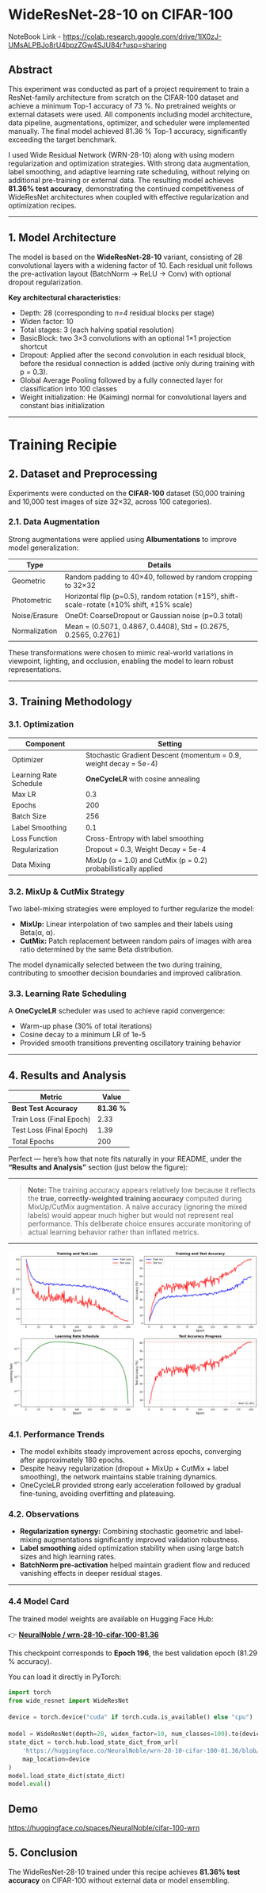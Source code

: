 # WideResNet-28-10 on CIFAR-100

NoteBook Link - https://colab.research.google.com/drive/1lX0zJ-UMsALPBJo8rU4bpzZGw4SJU84r?usp=sharing

## Abstract

This experiment was conducted as part of a project requirement to train a ResNet-family architecture from scratch on the CIFAR-100 dataset and achieve a minimum Top-1 accuracy of 73 %.
No pretrained weights or external datasets were used.
All components including model architecture, data pipeline, augmentations, optimizer, and scheduler were implemented manually.
The final model achieved 81.36 % Top-1 accuracy, significantly exceeding the target benchmark.

I used  Wide Residual Network (WRN-28-10) along with  using modern regularization and optimization strategies. With strong data augmentation, label smoothing, and adaptive learning rate scheduling, without relying on additional pre-training or external data. The resulting model achieves **81.36% test accuracy**, demonstrating the continued competitiveness of WideResNet architectures when coupled with effective regularization and optimization recipes.

---

## 1. Model Architecture

The model is based on the **WideResNet-28-10** variant, consisting of 28 convolutional layers with a widening factor of 10. Each residual unit follows the pre-activation layout (BatchNorm → ReLU → Conv) with optional dropout regularization.

**Key architectural characteristics:**

* Depth: 28 (corresponding to *n=4* residual blocks per stage)
* Widen factor: 10
* Total stages: 3 (each halving spatial resolution)
* BasicBlock: two 3×3 convolutions with an optional 1×1 projection shortcut
* Dropout: Applied after the second convolution in each residual block, before the residual connection is added (active only during training with p = 0.3).
* Global Average Pooling followed by a fully connected layer for classification into 100 classes
* Weight initialization: He (Kaiming) normal for convolutional layers and constant bias initialization

---

# Training Recipie

## 2. Dataset and Preprocessing

Experiments were conducted on the **CIFAR-100** dataset (50,000 training and 10,000 test images of size 32×32, across 100 categories).

### 2.1. Data Augmentation

Strong augmentations were applied using **Albumentations** to improve model generalization:

| Type          | Details                                                                                      |
| ------------- | -------------------------------------------------------------------------------------------- |
| Geometric     | Random padding to 40×40, followed by random cropping to 32×32                                |
| Photometric   | Horizontal flip (p=0.5), random rotation (±15°), shift-scale-rotate (±10% shift, ±15% scale) |
| Noise/Erasure | OneOf: CoarseDropout or Gaussian noise (p=0.3 total)                                         |
| Normalization | Mean = (0.5071, 0.4867, 0.4408), Std = (0.2675, 0.2565, 0.2761)                              |

These transformations were chosen to mimic real-world variations in viewpoint, lighting, and occlusion, enabling the model to learn robust representations.

---

## 3. Training Methodology

### 3.1. Optimization

| Component              | Setting                                                           |
| ---------------------- | ----------------------------------------------------------------- |
| Optimizer              | Stochastic Gradient Descent (momentum = 0.9, weight decay = 5e-4) |
| Learning Rate Schedule | **OneCycleLR** with cosine annealing                              |
| Max LR                 | 0.3                                                               |
| Epochs                 | 200                                                               |
| Batch Size             | 256                                                               |
| Label Smoothing        | 0.1                                                               |
| Loss Function          | Cross-Entropy with label smoothing                                |
| Regularization         | Dropout = 0.3, Weight Decay = 5e-4                                |
| Data Mixing            | MixUp (α = 1.0) and CutMix (p = 0.2) probabilistically applied    |

### 3.2. MixUp & CutMix Strategy

Two label-mixing strategies were employed to further regularize the model:

* **MixUp:** Linear interpolation of two samples and their labels using Beta(α, α).
* **CutMix:** Patch replacement between random pairs of images with area ratio determined by the same Beta distribution.

The model dynamically selected between the two during training, contributing to smoother decision boundaries and improved calibration.

### 3.3. Learning Rate Scheduling

A **OneCycleLR** scheduler was used to achieve rapid convergence:

* Warm-up phase (30% of total iterations)
* Cosine decay to a minimum LR of 1e-5
* Provided smooth transitions preventing oscillatory training behavior

---

## 4. Results and Analysis

| Metric                       | Value       |
| ---------------------------- | ----------- |
| **Best Test Accuracy**       | **81.36 %** |
| Train Loss (Final Epoch)     | 2.33        |
| Test Loss (Final Epoch)      | 1.39        |
| Total Epochs                 | 200         |

Perfect — here’s how that note fits naturally in your README, under the **“Results and Analysis”** section (just below the figure):

---

> **Note:** The training accuracy appears relatively low because it reflects the **true, correctly-weighted training accuracy** computed during MixUp/CutMix augmentation.
> A naïve accuracy (ignoring the mixed labels) would appear much higher but would not represent real performance.
> This deliberate choice ensures accurate monitoring of actual learning behavior rather than inflated metrics.

---
![training log](traininglog.png)

### 4.1. Performance Trends

* The model exhibits steady improvement across epochs, converging after approximately 180 epochs.
* Despite heavy regularization (dropout + MixUp + CutMix + label smoothing), the network maintains stable training dynamics.
* OneCycleLR provided strong early acceleration followed by gradual fine-tuning, avoiding overfitting and plateauing.

### 4.2. Observations

* **Regularization synergy:** Combining stochastic geometric and label-mixing augmentations significantly improved validation robustness.
* **Label smoothing** aided optimization stability when using large batch sizes and high learning rates.
* **BatchNorm pre-activation** helped maintain gradient flow and reduced vanishing effects in deeper residual stages.

---

### 4.4 Model Card

The trained model weights are available on Hugging Face Hub:

👉 [**NeuralNoble / wrn-28-10-cifar-100-81.36**](https://huggingface.co/NeuralNoble/wrn-28-10-cifar-100-81.36)

This checkpoint corresponds to **Epoch 196**, the best validation epoch (81.29 % accuracy).

You can load it directly in PyTorch:

```python
import torch
from wide_resnet import WideResNet

device = torch.device("cuda" if torch.cuda.is_available() else "cpu")

model = WideResNet(depth=28, widen_factor=10, num_classes=100).to(device)
state_dict = torch.hub.load_state_dict_from_url(
    'https://huggingface.co/NeuralNoble/wrn-28-10-cifar-100-81.36/blob/main/wrn_best_model.pth',
    map_location=device
)
model.load_state_dict(state_dict)
model.eval()

```

## Demo
https://huggingface.co/spaces/NeuralNoble/cifar-100-wrn



## 5. Conclusion

The WideResNet-28-10 trained under this recipe achieves **81.36% test accuracy** on CIFAR-100 without external data or model ensembling.



